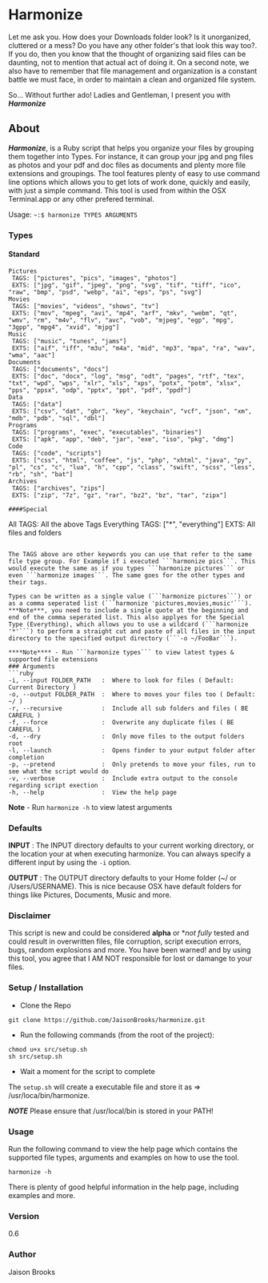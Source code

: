 # Harmonize
Let me ask you. How does your Downloads folder look? Is it unorganized, cluttered or a mess? Do you have any other folder's that look this way too?. If you do, then you know that the thought of organizing said files can be daunting, not to mention that actual act of doing it. On a second note, we also have to remember that file management and organization is a constant battle we must face, in order to maintain a clean and organized file system.

So... Without further ado! Ladies and Gentleman, I present you with ***Harmonize***

## About
***Harmonize***, is a Ruby script that helps you organize your files by grouping them together into Types. For instance, it can group your jpg and png files as photos and your pdf and doc files as documents and plenty more file extensions and groupings. The tool features plenty of easy to use command line options which allows you to get lots of work done, quickly and easily, with just a simple command. This tool is used from within the OSX Terminal.app or any other prefered terminal.

Usage: ```~:$ harmonize TYPES ARGUMENTS``` 

### Types
#### Standard
```
Pictures
 TAGS: ["pictures", "pics", "images", "photos"]
 EXTS: ["jpg", "gif", "jpeg", "png", "svg", "tif", "tiff", "ico", "raw", "bmp", "psd", "webp", "ai", "eps", "ps", "svg"]
Movies
 TAGS: ["movies", "videos", "shows", "tv"]
 EXTS: ["mov", "mpeg", "avi", "mp4", "arf", "mkv", "webm", "qt", "wmv", "rm", "m4v", "flv", "avc", "vob", "mjpeg", "egp", "mpg", "3gpp", "mpg4", "xvid", "mjpg"]
Music
 TAGS: ["music", "tunes", "jams"]
 EXTS: ["aif", "iff", "m3u", "m4a", "mid", "mp3", "mpa", "ra", "wav", "wma", "aac"]
Documents
 TAGS: ["documents", "docs"]
 EXTS: ["doc", "docx", "log", "msg", "odt", "pages", "rtf", "tex", "txt", "wpd", "wps", "xlr", "xls", "xps", "potx", "potm", "xlsx", "pps", "ppsx", "odp", "pptx", "ppt", "pdf", "ppdf"]
Data
 TAGS: ["data"]
 EXTS: ["csv", "dat", "gbr", "key", "keychain", "vcf", "json", "xm", "mdb", "pdb", "sql", "dbl"]
Programs
 TAGS: ["programs", "exec", "executables", "binaries"]
 EXTS: ["apk", "app", "deb", "jar", "exe", "iso", "pkg", "dmg"]
Code
 TAGS: ["code", "scripts"]
 EXTS: ["css", "html", "coffee", "js", "php", "xhtml", "java", "py", "pl", "cs", "c", "lua", "h", "cpp", "class", "swift", "scss", "less", "rb", "sh", "bat"]
Archives
 TAGS: ["archives", "zips"]
 EXTS: ["zip", "7z", "gz", "rar", "bz2", "bz", "tar", "zipx"]
 
####Special
```
All
 TAGS: All the above Tags
Everything
 TAGS: ["*", "everything"]
 EXTS: All files and folders
```

The TAGS above are other keywords you can use that refer to the same file type group. For Example if i executed ```harmonize pics```. This would execute the same as if you types ```harmonize pictures``` or even ```harmonize images```. The same goes for the other types and their tags.

Types can be written as a single value (```harmonize pictures```) or as a comma seperated list (```harmonize 'pictures,movies,music'```). ***Note***, you need to include a single quote at the beginning and end of the comma seperated list. This also applyes for the Special Type (Everything), which allows you to use a wildcard (```harmonize '*'```) to perform a straight cut and paste of all files in the input directory to the specified output directory (```-o ~/FooBar```).

****Note**** - Run ```harmonize types``` to view latest types & supported file extensions
### Arguments
```ruby
-i, --input FOLDER_PATH   :  Where to look for files ( Default: Current Directory )
-o, --output FOLDER_PATH  :  Where to moves your files too ( Default: ~/ )
-r, --recursive           :  Include all sub folders and files ( BE CAREFUL )
-f, --force               :  Overwrite any duplicate files ( BE CAREFUL )
-d, --dry                 :  Only move files to the output folders root
-l, --launch              :  Opens finder to your output folder after completion
-p, --pretend             :  Only pretends to move your files, run to see what the script would do
-v, --verbose             :  Include extra output to the console regarding script exection
-h, --help                :  View the help page
```
****Note**** - Run ```harmonize -h``` to view latest arguments

### Defaults
**INPUT** : The INPUT directory defaults to your current working directory, or the location your at when executing harmonize. You can always specify a different input by using the ```-i``` option.

**OUTPUT** : The OUTPUT directory defaults to your Home folder (~/ or /Users/USERNAME). This is nice because OSX have default folders for things like Pictures, Documents, Music and more. 

### Disclaimer
This script is new and could be considered **alpha** or **not fully* tested and could result in overwritten files, file corruption, script execution errors, bugs, random explosions and more. You have been warned! and by using this tool, you agree that I AM NOT responsible for lost or damange to your files.

### Setup / Installation
* Clone the Repo

```
git clone https://github.com/JaisonBrooks/harmonize.git
```

* Run the following commands (from the root of the project):
 
```
chmod u+x src/setup.sh
sh src/setup.sh
```

* Wait a moment for the script to complete

The ```setup.sh``` will create a executable file and store it as => /usr/loca/bin/harmonize.

***NOTE*** Please ensure that /usr/local/bin is stored in your PATH!

### Usage
Run the following command to view the help page which contains the supported file types, arguments and examples on how to use the tool.

```
harmonize -h
```
There is plenty of good helpful information in the help page, including examples and more.


### Version
0.6

### Author
Jaison Brooks
